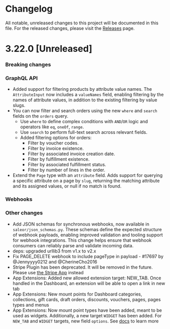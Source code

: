 # Changelog

All notable, unreleased changes to this project will be documented in this file. For the released changes, please visit the [Releases](https://github.com/saleor/saleor/releases) page.

# 3.22.0 [Unreleased]

### Breaking changes

### GraphQL API
- Added support for filtering products by attribute value names. The `AttributeInput` now includes a `valueNames` field, enabling filtering by the names of attribute values, in addition to the existing filtering by value slugs.
- You can now filter and search orders using the new `where` and `search` fields on the `orders` query.
  - Use `where` to define complex conditions with `AND`/`OR` logic and operators like `eq`, `oneOf`, `range`.
  - Use `search` to perform full-text search across relevant fields.
  - Added filtering options for orders:
    - Filter by voucher codes.
    - Filter by invoice existence.
    - Filter by associated invoice creation date.
    - Filter by fulfillment existence.
    - Filter by associated fulfillment status.
    - Filter by number of lines in the order.
- Extend the `Page` type with an `attribute` field. Adds support for querying a specific attribute on a page by `slug`, returning the matching attribute and its assigned values, or null if no match is found.

### Webhooks

### Other changes
- Add JSON schemas for synchronous webhooks, now available in `saleor/json_schemas.py`. These schemas define the expected structure of webhook payloads, enabling improved validation and tooling support for webhook integrations. This change helps ensure that webhook consumers can reliably parse and validate incoming data.
- deps: upgraded urllib3 from v1.x to v2.x
- Fix PAGE_DELETE webhook to include pageType in payload - #17697 by @Jennyyyy0212 and @CherineCho2016
- Stripe Plugin has been deprecated. It will be removed in the future. Please use [the Stripe App](https://docs.saleor.io/developer/app-store/apps/stripe/overview) instead
- App Extensions: Added new allowed extension target: NEW_TAB. Once handled in the Dashboard, an extension will be able to open a link in new tab
- App Extensions: New mount points for Dashboard categories, collections, gift cards, draft orders, discounts, vouchers, pages, pages types and menus
- App Extensions: Now mount point types have been added, meant to be used as widgets. Additionally, a new target `WIDGET` has been added. For `NEW_TAB` and `WIDGET` targets, new field `options`. See [docs](todo) to learn more
